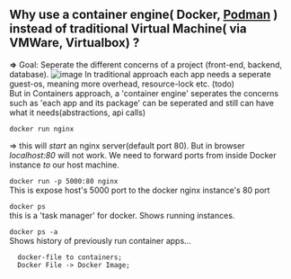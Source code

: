 ## Why use a container engine( Docker, [Podman](https://docs.podman.io/en/latest/index.html) ) **instead of** traditional Virtual Machine( via VMWare, Virtualbox) ?
**=>**
Goal: Seperate the different concerns of a project (front-end, backend, database).
![image](https://github.com/user-attachments/assets/27d67b70-8ccb-48b4-8767-bd5536cf4a05)
In traditional approach each app needs a seperate guest-os, meaning more overhead, resource-lock etc. (todo) <br>
But in Containers approach, a 'container engine' seperates the concerns such as 'each app and its package' can be seperated and still can have what it needs(abstractions, api calls)



`docker run nginx`

=> this will _start_ an nginx server(default port 80). But in browser _localhost:80_ will not work. We need to forward ports from inside Docker instance _to_ our host machine.

`docker run -p 5000:80 nginx`  
This is expose host's 5000 port to the docker nginx instance's 80 port

`docker ps`  
this is a 'task manager' for docker. Shows running instances.

`docker ps -a`  
Shows history of previously run container apps...

```mermaid
  docker-file to containers;
  Docker File -> Docker Image;
```
